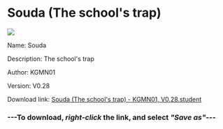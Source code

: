# Souda (The school's trap)

<img src = "https://raw.githubusercontent.com/Arbiter1223/Koukou-Gurashi-Custom-Students/master/Students/Files/Souda%20(The%20school's%20trap).png">

Name: Souda

Description: The school's trap

Author: KGMN01

Version: V0.28

Download link: <a href="https://raw.githubusercontent.com/Arbiter1223/Koukou-Gurashi-Custom-Students/master/Students/Files/Souda%20(The%20school's%20trap)%20-%20KGMN01%2C%20V0.28.student">Souda (The school's trap) - KGMN01, V0.28.student</a>

### ---**To download, _right-click_ the link, and select _"Save as"_**---

